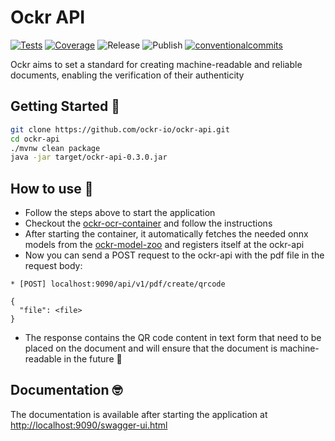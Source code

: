 # Ockr API

<p align="left">
<a href="https://ockr-io.github.io/ockr-api/coverage-report/"><img alt="Tests" src="https://github.com/ockr-io/ockr-api/actions/workflows/tests.yaml/badge.svg?branch=main" /></a>
<a href="https://ockr-io.github.io/ockr-api/coverage-report/"><img alt="Coverage" src="https://ockr-io.github.io/ockr-api/badges/jacoco.svg" /></a>
<img alt="Release" src="https://github.com/ockr-io/ockr-api/actions/workflows/release.yaml/badge.svg?branch=main" />
<img alt="Publish" src="https://github.com/ockr-io/ockr-api/actions/workflows/publish.yaml/badge.svg?branch=main" />
<a href="https://conventionalcommits.org"><img alt="conventionalcommits" src="https://img.shields.io/badge/Conventional%20Commits-1.0.0-%23FE5196?logo=conventionalcommits" /></a>
</p>

Ockr aims to set a standard for creating machine-readable and reliable documents, enabling the verification of their authenticity

## Getting Started 🥁

```zsh
git clone https://github.com/ockr-io/ockr-api.git
cd ockr-api
./mvnw clean package
java -jar target/ockr-api-0.3.0.jar
```

## How to use 🧐

- Follow the steps above to start the application 
- Checkout the [ockr-ocr-container](https://github.com/ockr-io/ockr-ocr-container) and follow the instructions
- After starting the container, it automatically fetches the needed onnx models from the [ockr-model-zoo](https://github.com/ockr-io/ockr-model-zoo) and registers itself at the ockr-api
- Now you can send a POST request to the ockr-api with the pdf file in the request body:

```mulitpart/form-data
* [POST] localhost:9090/api/v1/pdf/create/qrcode

{
  "file": <file>
}
```

- The response contains the QR code content in text form that need to be placed on the document and will ensure that the document is machine-readable in the future 🤖

## Documentation 🤓

The documentation is available after starting the application at [http://localhost:9090/swagger-ui.html](http://localhost:9090/swagger-ui.html)

